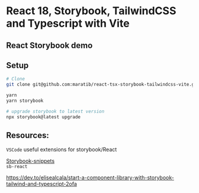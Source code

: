 # React 18, Storybook, TailwindCSS and Typescript with Vite

## React Storybook demo

## Setup

```bash
# Clone
git clone git@github.com:maratib/react-tsx-storybook-tailwindcss-vite.git

yarn
yarn storybook

# upgrade storybook to latest version
npx storybook@latest upgrade

```

## Resources:

`VSCode` useful extensions for storybook/React

[Storybook-snippets](https://marketplace.visualstudio.com/items?itemName=maratib.xpro-snippets)  
`sb-react`


https://dev.to/elisealcala/start-a-component-library-with-storybook-tailwind-and-typescript-2ofa

